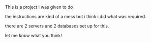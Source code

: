 This is a project i was given to do 

the instructions are kind of a mess but i think i did what was required.

there are 2 servers and 2 databases set up for this.

let me know what you think!
